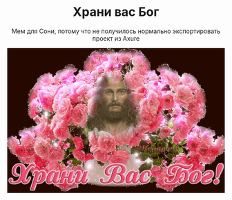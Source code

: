 <h1 align=center >
  Храни вас Бог
</h1>
<p align=center>
  Мем для Сони, потому что не получилось нормально экспортировать проект из Axure
</p>
<p align=center>
  <img  src="https://github.com/inctnce/demomem/blob/main/src/assets/images/god.png">
</p>
